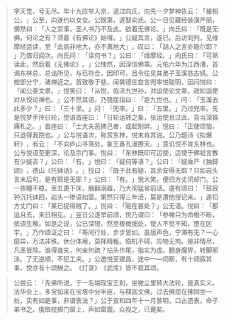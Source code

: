 
> 字天觉，号无尽。年十九应举入京，道过向氏，向先一夕梦神告云：​「接相公。​」公至，向遂约以女女。公既第，遂娶向氏。公一日见藏经装潢严丽，怫然曰：​「人之崇事，圣人书乃不及此。欲着无佛论。​」向氏曰：​「既是无佛，何论之有？须着《有佛论》始得。​」公疑其言，遂已。后访同列，见维摩经适读，至「此病非地大，亦不离地大」​，叹曰：​「胡人之言亦能尔耶？​」乃借归阅次。向氏问：​「读何书？​」公曰：​「维摩经。​」向氏曰：​「可熟读此，然后着《无佛论》​。​」公悚然，因深信佛乘。元佑六年为江西漕，首谒东林总，总诘所见，与已符合，因印可，且令往见其弟子玉溪慈古镜。公按部分宁，诸禅迓之。首致敬于慈，闻龚德庄尝言兜率悦聪明，因问悦曰：​「闻公善文章。​」悦笑曰：​「从悦，临济九世孙，对运使论文章，政如运使对从悦论禅也。​」公不然其语，乃强屈指曰：​「是九世也。​」问：​「玉溪去此多少？​」曰：​「三十里。​」问：​「兜率。​」曰：​「五里。​」乃过兜率。先是悦梦手抟日轮，觉语首座曰：​「日轮运转之象，张运使且过此，吾当深锥痛札之。​」首座曰：​「士大夫恶拂己者，或起别衅。​」悦曰：​「正使烦恼，只退得我院也。​」公与悦语次，称赏东林，悦未肯其说。公乃题诗《拟爆轩》​，有云：​「不向庐山寻落处，象王鼻孔漫撩天。​」意讥悦不肯东林也。公与悦语至更深，论及宗门事。悦曰：​「东林既印可运使，运使于佛祖言教有少疑否？​」公曰：​「有。​」悦曰：​「疑何等语？​」公曰：​「疑香严《独脚颂》​，德山《托钵话》​。​」悦曰：​「既于此有疑，其余安得无耶？只如岩头言末后句，是有耶是无耶？​」公曰：​「有。​」悦大笑，便归方丈闭却门。公一夜睡不稳，至五更下床，触翻溺器，乃大彻猛省前话。遂有颂曰：​「鼓寂钟沉托钵回，岩头一掺语如雷。果然只得三年活，莫是遭他授记来。​」遂扣方丈门曰：​「某已捉得贼了。​」悦曰：​「赃在甚处？​」公无语。悦曰：​「都运且去，来日相见。​」翌日公遂举前颂，悦乃谓曰：​「参禅只为命根不断，依语生解。如是之说，公已深悟。然至极微细处，使人不觉不知，堕在区宇。​」乃作颂证之曰：​「等闲行处，步步皆如。虽居声色，宁滞有无？一心靡异，万法非殊。休分体用，莫择精粗。临机不碍，应物无拘。是非情尽，凡圣皆除。谁得谁失，何亲何疏？拈头作尾，指实为虚。翻身魔界，转脚邪涂。了无逆顺，不犯工夫。​」公邀悦至建昌，途中一—伺察，有十颂叙其事，悦亦有十颂酬之。​《灯录》​《武库》皆不载其颂。

> 公尝云：​「先佛所说，于一毛端现宝王刹，坐微尘里转大法轮，是真实义。法华会上，多宝如来在宝塔中分半座，与释迦文佛。过去佛现在佛同坐一处，实有如是事，非谓表法？​」公于宣和四年十一月黎明，口占遗表，命子弟书之。俄取枕掷门窗上，声如雷震。众视之，已薨矣。
